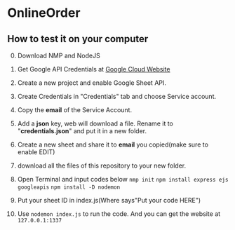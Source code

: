 # OnlineOrder
## How to test it on your computer
0. Download NMP and NodeJS
1. Get Google API Credentials at [Google Cloud Website](https://console.cloud.google.com)
2. Create a new project and enable Google Sheet API.
3. Create Credentials in "Credentials" tab and choose Service account.
4. Copy the **email** of the Service Account.
5. Add a **json** key, web will download a file. Rename it to "**credentials.json**" and put it in a new folder.
6. Create a new sheet and share it to **email** you copied(make sure to enable EDIT)
7. download all the files of this repository to your new folder.
8. Open Terminal and input codes below
`nmp init`
`npm install express ejs googleapis`
`npm install -D nodemon`

9. Put your sheet ID in index.js(Where says"Put your code HERE")
10. Use `nodemon index.js` to run the code. And you can get the website at `127.0.0.1:1337`

